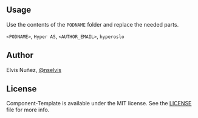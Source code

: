 ## Usage

Use the contents of the `PODNAME` folder and replace the needed parts.

`<PODNAME>`, `Hyper AS`, `<AUTHOR_EMAIL>`, `hyperoslo`

## Author

Elvis Nuñez, [@nselvis](twitter.com/nselvis)

## License

Component-Template is available under the MIT license. See the [LICENSE](/LICENSE.md) file for more info.
